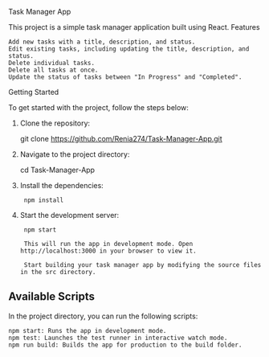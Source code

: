 Task Manager App

This project is a simple task manager application built using React.
Features

    Add new tasks with a title, description, and status.
    Edit existing tasks, including updating the title, description, and status.
    Delete individual tasks.
    Delete all tasks at once.
    Update the status of tasks between "In Progress" and "Completed".

Getting Started

To get started with the project, follow the steps below:

1. Clone the repository:

    git clone https://github.com/Renia274/Task-Manager-App.git

2. Navigate to the project directory:

    cd Task-Manager-App

3. Install the dependencies:

        npm install

4. Start the development server:


        npm start
    
        This will run the app in development mode. Open http://localhost:3000 in your browser to view it.
    
        Start building your task manager app by modifying the source files in the src directory.

## Available Scripts

In the project directory, you can run the following scripts:

    npm start: Runs the app in development mode.
    npm test: Launches the test runner in interactive watch mode.
    npm run build: Builds the app for production to the build folder.
   
